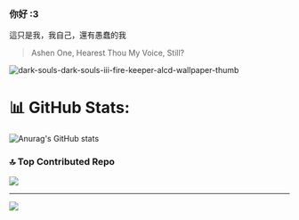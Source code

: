 ### 你好 :3    

這只是我，我自己，還有愚蠢的我

> Ashen One, Hearest Thou My Voice, Still?
> 
![dark-souls-dark-souls-iii-fire-keeper-alcd-wallpaper-thumb](https://github.com/user-attachments/assets/bdd984da-5d71-4f48-b14d-0eb8f8082b4d)

# 📊 GitHub Stats:
![Anurag's GitHub stats](https://github-readme-stats.vercel.app/api?username=fadd00&show_icons=true&theme=transparent)
### 🔝 Top Contributed Repo
![](https://github-contributor-stats.vercel.app/api?username=fadd00&limit=5&theme=dark&combine_all_yearly_contributions=true)

---
[![](https://visitcount.itsvg.in/api?id=fadd00&icon=0&color=0)](https://visitcount.itsvg.in)
